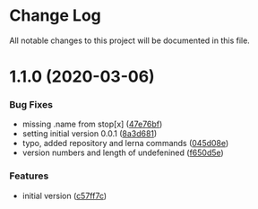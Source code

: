 # Change Log

All notable changes to this project will be documented in this file.

# 1.1.0 (2020-03-06)


### Bug Fixes

* missing .name from stop[x] ([47e76bf](https://github.com/HSLdevcom/digitransit-ui/commit/47e76bf87381ef4704518601d396b85abc355c3c))
* setting initial version 0.0.1 ([8a3d681](https://github.com/HSLdevcom/digitransit-ui/commit/8a3d681c894950dbac949fbb71dd4ff583a05554))
* typo, added repository and lerna commands ([045d08e](https://github.com/HSLdevcom/digitransit-ui/commit/045d08eeae734da913a81052eee7ebaab4994fbc))
* version numbers and length of undefenined ([f650d5e](https://github.com/HSLdevcom/digitransit-ui/commit/f650d5e23084622c1042fec9736d24c5c02a9758))


### Features

* initial version ([c57ff7c](https://github.com/HSLdevcom/digitransit-ui/commit/c57ff7c469e9618881e281167b06e28f081ed830))
